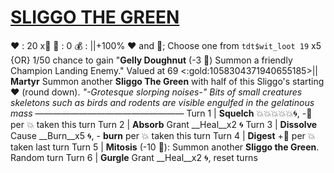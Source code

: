 # [__**SLIGGO THE GREEN**__](<https://www.youtube.com/watch?v=iMH49ieL4es>)
❤️ : 20 x👥
🔷 : 0
💰 : ||+100% ❤️ and 🔷; Choose one from `tdt$wit_loot 19` x5 {OR} 1/50 chance to gain "**Gelly Doughnut** (-3 🔷) Summon a friendly Champion Landing Enemy." Valued at 69 <:gold:1058304371940655185>||
**Martyr** Summon another **Sliggo The Green** with half of this Sliggo's starting ❤️ (round down).
*"-Grotesque slorping noises-" Bits of small creatures skeletons such as birds and rodents are visible engulfed in the gelatinous mass*
—————————————————
Turn 1  | **Squelch** 💥💥💥💥💥🌀, -🔷 per 💥 taken this turn
Turn 2 | **Absorb** Grant __Heal__x2 🌀
Turn 3 | **Dissolve** Cause __Burn__x5 🌀, - __burn__ per 💥 taken this turn
Turn 4 | **Digest** +🔷 per 💥 taken last turn
Turn 5 | **Mitosis** (-10 🔷): Summon another **Sliggo the Green**. Random turn
Turn 6 | **Gurgle** Grant __Heal__x2 🌀, reset turns

